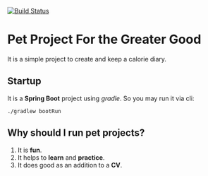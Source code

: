 [![Build Status](https://travis-ci.com/konstantin-krylov/caloriecounter.svg?branch=master)](https://travis-ci.com/konstantin-krylov/caloriecounter)
# Pet Project For the Greater Good

It is a simple project to create and keep a calorie diary.

## Startup
It is a **Spring Boot** project using *gradle*. So you may run it via cli:
    
    ./gradlew bootRun

## Why should I run pet projects?
1. It is **fun**.
1. It helps to **learn** and **practice**.
1. It does good as an addition to a **CV**.